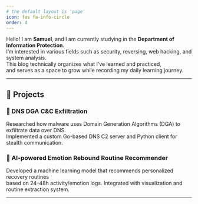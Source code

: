 ```yaml
---
# the default layout is 'page'
icon: fas fa-info-circle
order: 4
---
```


Hello! I am **Samuel**, and I am currently studying in the **Department of Information Protection**.  
I’m interested in various fields such as security, reversing, web hacking, and system analysis.  
This blog technically organizes what I’ve learned and practiced,  
and serves as a space to grow while recording my daily learning journey.

---

## 🚀 Projects

### 🔹 DNS DGA C&C Exfiltration
Researched how malware uses Domain Generation Algorithms (DGA) to exfiltrate data over DNS.  
Implemented a custom Go-based DNS C2 server and Python client for stealth communication.

### 🔹 AI-powered Emotion Rebound Routine Recommender
Developed a machine learning model that recommends personalized recovery routines  
based on 24–48h activity/emotion logs. Integrated with visualization and routine extraction system.

---

